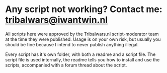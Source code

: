 # Any script not working? Contact me: tribalwars@iwantwin.nl
All scripts here were approved by the Tribalwars.nl script-moderator team at the time they were published. Usage is on your own risk, but usually you should be fine because I intend to never publish anything illegal.

Every script has it's own folder, with both a readme and a script file. The script file is used internally, the readme tells you how to install and use the scripts, accompanied with a forum thread about the script.
